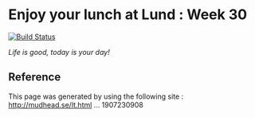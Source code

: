 Enjoy your lunch at Lund : Week 30
==

[![Build Status](https://travis-ci.org/jeonghanlee/lund-lunch.svg?branch=master)](https://travis-ci.org/jeonghanlee/lund-lunch)

*Life is good, today is your day!*


## Reference 
This page was generated by using the following site : http://mudhead.se/lt.html
... 1907230908
